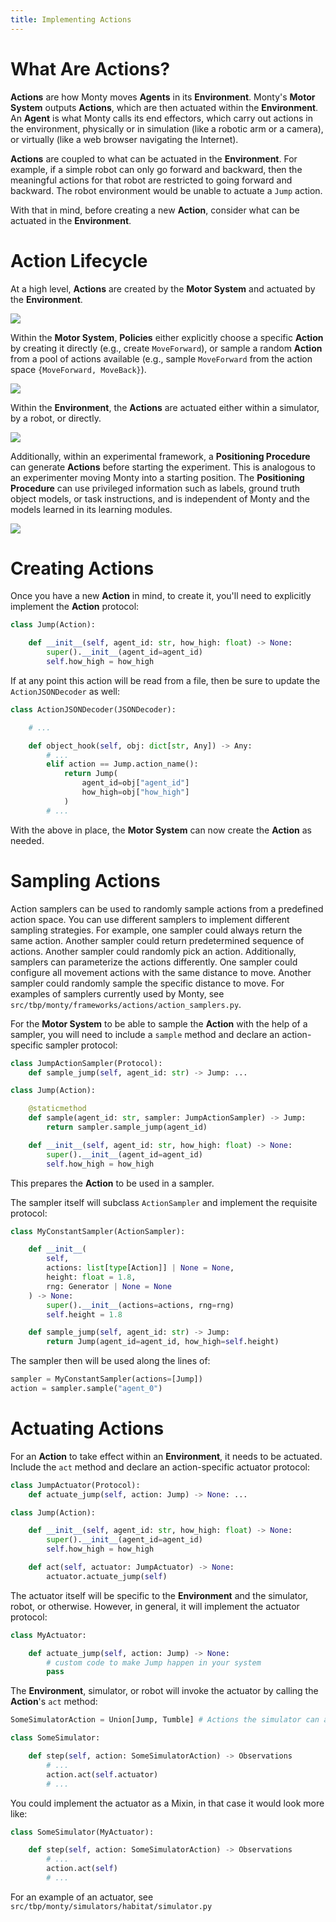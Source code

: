 ```yaml
---
title: Implementing Actions
---
```


# What Are Actions?

**Actions** are how Monty moves **Agents** in its **Environment**. Monty's **Motor System** outputs **Actions**, which are then actuated within the **Environment**. An **Agent** is what Monty calls its end effectors, which carry out actions in the environment, physically or in simulation (like a robotic arm or a camera), or virtually (like a web browser navigating the Internet).

**Actions** are coupled to what can be actuated in the **Environment**. For example, if a simple robot can only go forward and backward, then the meaningful actions for that robot are restricted to going forward and backward. The robot environment would be unable to actuate a `Jump` action.

With that in mind, before creating a new **Action**, consider what can be actuated in the **Environment**.

# Action Lifecycle

At a high level, **Actions** are created by the **Motor System** and actuated by the **Environment**.

![](../../figures/how-to-use-monty/tutorials/action_lifecycle_high_level.png)

Within the **Motor System**, **Policies** either explicitly choose a specific **Action** by creating it directly (e.g., create `MoveForward`), or sample a random **Action** from a pool of actions available (e.g., sample `MoveForward` from the action space `{MoveForward, MoveBack}`).

![](../../figures/how-to-use-monty/tutorials/action_lifecycle_motor_system_detail.png)

Within the **Environment**, the **Actions** are actuated either within a simulator, by a robot, or directly.

![](../../figures/how-to-use-monty/tutorials/action_lifecycle_both_detail.png)

Additionally, within an experimental framework, a **Positioning Procedure** can generate **Actions** before starting the experiment. This is analogous to an experimenter moving Monty into a starting position. The **Positioning Procedure** can use privileged information such as labels, ground truth object models, or task instructions, and is independent of Monty and the models learned in its learning modules.

![](../../figures/how-to-use-monty/tutorials/action_lifecycle_positioning_procedure.png)

# Creating Actions

Once you have a new **Action** in mind, to create it, you'll need to explicitly implement the **Action** protocol:

```python
class Jump(Action):

    def __init__(self, agent_id: str, how_high: float) -> None:
        super().__init__(agent_id=agent_id)
        self.how_high = how_high
```

If at any point this action will be read from a file, then be sure to update the `ActionJSONDecoder` as well:

```python
class ActionJSONDecoder(JSONDecoder):

    # ...

    def object_hook(self, obj: dict[str, Any]) -> Any:
        # ...
        elif action == Jump.action_name():
            return Jump(
                agent_id=obj["agent_id"]
                how_high=obj["how_high"]
            )
        # ...
```

With the above in place, the **Motor System** can now create the **Action** as needed.

# Sampling Actions

Action samplers can be used to randomly sample actions from a predefined action space. You can use different samplers to implement different sampling strategies. For example, one sampler could always return the same action. Another sampler could return predetermined sequence of actions. Another sampler could randomly pick an action. Additionally, samplers can parameterize the actions differently. One sampler could configure all movement actions with the same distance to move. Another sampler could randomly sample the specific distance to move. For examples of samplers currently used by Monty, see `src/tbp/monty/frameworks/actions/action_samplers.py`.

For the **Motor System** to be able to sample the **Action** with the help of a sampler, you will need to include a `sample` method and declare an action-specific sampler protocol:

```python
class JumpActionSampler(Protocol):
    def sample_jump(self, agent_id: str) -> Jump: ...

class Jump(Action):

    @staticmethod
    def sample(agent_id: str, sampler: JumpActionSampler) -> Jump:
        return sampler.sample_jump(agent_id)

    def __init__(self, agent_id: str, how_high: float) -> None:
        super().__init__(agent_id=agent_id)
        self.how_high = how_high
```

This prepares the **Action** to be used in a sampler.

The sampler itself will subclass `ActionSampler` and implement the requisite protocol:

```python
class MyConstantSampler(ActionSampler):

    def __init__(
        self,
        actions: list[type[Action]] | None = None,
        height: float = 1.8,
        rng: Generator | None = None
    ) -> None:
        super().__init__(actions=actions, rng=rng)
        self.height = 1.8

    def sample_jump(self, agent_id: str) -> Jump:
        return Jump(agent_id=agent_id, how_high=self.height)
```

The sampler then will be used along the lines of:

```python
sampler = MyConstantSampler(actions=[Jump])
action = sampler.sample("agent_0")
```

# Actuating Actions

For an **Action** to take effect within an **Environment**, it needs to be actuated. Include the `act` method and declare an action-specific actuator protocol:

```python
class JumpActuator(Protocol):
    def actuate_jump(self, action: Jump) -> None: ...

class Jump(Action):

    def __init__(self, agent_id: str, how_high: float) -> None:
        super().__init__(agent_id=agent_id)
        self.how_high = how_high

    def act(self, actuator: JumpActuator) -> None:
        actuator.actuate_jump(self)
```

The actuator itself will be specific to the **Environment** and the simulator, robot, or otherwise. However, in general, it will implement the actuator protocol:

```python
class MyActuator:

    def actuate_jump(self, action: Jump) -> None:
        # custom code to make Jump happen in your system
        pass
```

The **Environment**, simulator, or robot will invoke the actuator by calling the **Action**'s `act` method:

```python
SomeSimulatorAction = Union[Jump, Tumble] # Actions the simulator can actuate

class SomeSimulator:

    def step(self, action: SomeSimulatorAction) -> Observations
        # ...
        action.act(self.actuator)
        # ...
```

You could implement the actuator as a Mixin, in that case it would look more like:

```python
class SomeSimulator(MyActuator):

    def step(self, action: SomeSimulatorAction) -> Observations
        # ...
        action.act(self)
        # ...
```

For an example of an actuator, see `src/tbp/monty/simulators/habitat/simulator.py`
